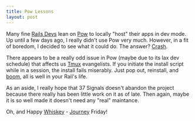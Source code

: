 ```yaml
---
title: Pow Lessons
layout: post
---
```


Many fine [Rails Devs][1] lean on [Pow][2] to locally "host" their apps
in dev mode. Up until a few days ago, I really didn't use Pow very much.
However, in a fit of boredom, I decided to see what it could do. The
answer? [Crash][5].

There appears to be a really odd issue in Pow (maybe due to its lax
dev schedule) that affects us [Tmux][3] evangelists. If you initiate the
install script while in a session, the install fails miserably. Just
pop out, reinstall, and [boom][4], all is well in your Rail's life.

As an aside, I really hope that 37 Signals doesn't abandon the project
because there really has been little work on it as of late. Then again,
maybe it is so well made it doesn't need any "real" maintance.

Oh, and Happy [Whiskey][6] - [Journey][7] Friday!

[1]: http://i.imgur.com/pa9xA.gif
[2]: http://pow.cx/
[3]: http://tmux.sourceforge.net/
[4]: http://www.the-joke-box.com/pictures/tomahawk-utility-belt.jpg
[5]: http://shechive.files.wordpress.com/2011/06/6715_f54b.gif
[6]: http://i.imgur.com/FHWMO.gif
[7]: http://journeyfriday.com/
